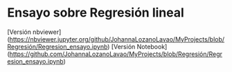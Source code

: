# Ensayo sobre Regresión lineal 
[Versión nbviewer] (https://nbviewer.jupyter.org/github/JohannaLozanoLavao/MyProjects/blob/Regresión/Regresion_ensayo.ipynb) 
[Versión Notebook] (https://github.com/JohannaLozanoLavao/MyProjects/blob/Regresión/Regresion_ensayo.ipynb)
